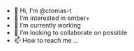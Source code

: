 - 👋 Hi, I’m @ctomas-t
- 👀 I’m interested in ember+
- 🌱 I’m currently working
- 💞️ I’m looking to collaborate on possible
- 📫 How to reach me ...

<!---
ctomas-t/ctomas-t is a ✨ special ✨ repository because its `README.md` (this file) appears on your GitHub profile.
You can click the Preview link to take a look at your changes.
--->
